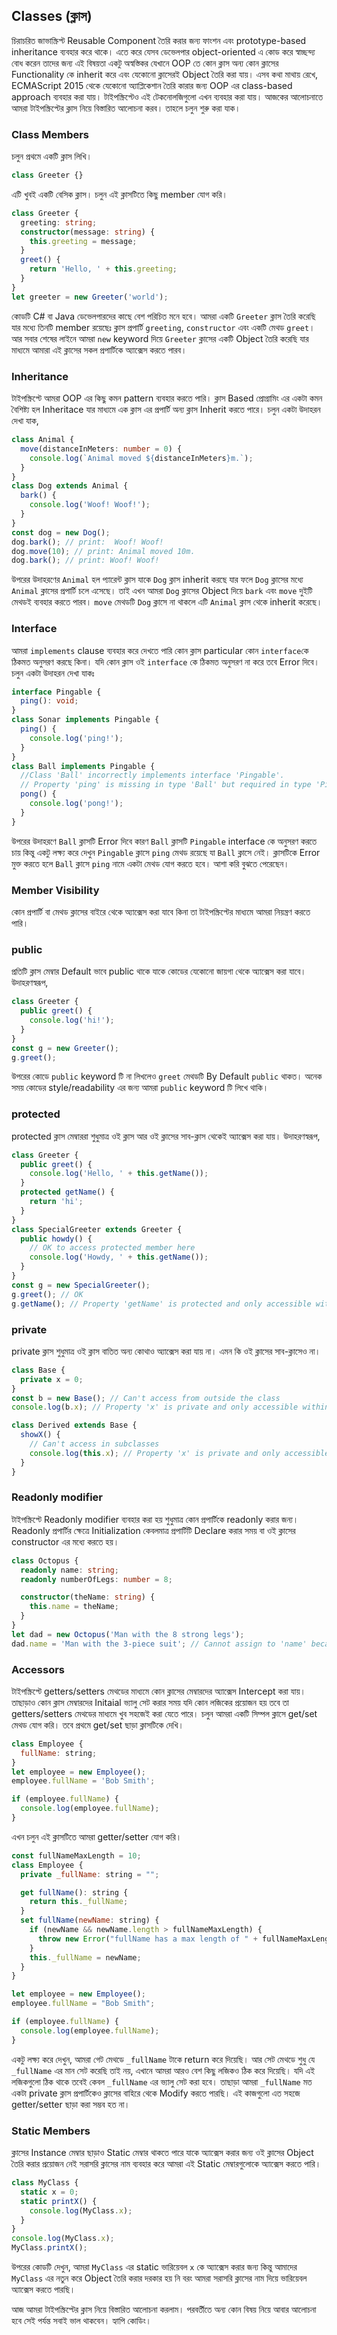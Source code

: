 ## Classes (ক্লাস)

চিরাচরিত জাভাস্ক্রিপ্ট Reusable Component তৈরি করার জন্য ফাংশন এবং prototype-based inheritance ব্যবহার করে থাকে। এতে করে যেসব ডেভেলপার object-oriented এ কোড করে স্বাচ্ছন্দ্য বোধ করেন তাদের জন্য এই বিষয়তা একটু অস্বস্তিকর যেখানে OOP তে কোন ক্লাস অন্য কোন ক্লাসের Functionality কে inherit করে এবং যেকোনো ক্লাসেরই Object তৈরি করা যায়। এসব কথা মাথায় রেখে, ECMAScript 2015 থেকে যেকোনো অ্যাপ্লিকেশান তৈরি কারার জন্য OOP এর class-based approach ব্যবহার করা যায়। টাইপস্ক্রিপ্টেও এই টেকনোলজিগুলো এখন ব্যবহার করা যায়। আজকের আলোচনাতে আমরা টাইপস্ক্রিপ্টের ক্লাস নিয়ে বিস্তারিত আলোচনা করব। তাহলে চলুন শুরু করা যাক।

### Class Members

চলুন প্রথমে একটি ক্লাস লিখি।

```ts
class Greeter {}
```

এটি খুবই একটি বেসিক ক্লাস। চলুন এই ক্লাসটিতে কিছু member যোগ করি।

```ts
class Greeter {
  greeting: string;
  constructor(message: string) {
    this.greeting = message;
  }
  greet() {
    return 'Hello, ' + this.greeting;
  }
}
let greeter = new Greeter('world');
```

কোডটি C# বা Java ডেভেলপারদের কাছে বেশ পরিচিত মনে হবে। আমরা একটি `Greeter` ক্লাস তৈরি করেছি যার মধ্যে তিনটি member রয়েছেঃ ক্লাস প্রপার্টি `greeting`, `constructor` এবং একটি মেথড `greet`। আর সবার শেষের লাইনে আমরা `new` keyword দিয়ে `Greeter` ক্লাসের একটি Object তৈরি করেছি যার মাধ্যমে আমারা এই ক্লাসের সকল প্রপার্টিকে অ্যাক্সেস করতে পারব।

### Inheritance

টাইপস্ক্রিপ্টে আমরা OOP এর কিছু কমন pattern ব্যবহার করতে পারি। ক্লাস Based প্রোগ্রামিং এর একটা কমন বৈশিষ্ট্য হল Inheritace যার মাধ্যমে এক ক্লাস এর প্রপার্টি অন্য ক্লাস Inherit করতে পারে।
চলুন একটা উদাহরন দেখা যাক,

```ts
class Animal {
  move(distanceInMeters: number = 0) {
    console.log(`Animal moved ${distanceInMeters}m.`);
  }
}
class Dog extends Animal {
  bark() {
    console.log('Woof! Woof!');
  }
}
const dog = new Dog();
dog.bark(); // print:  Woof! Woof!
dog.move(10); // print: Animal moved 10m.
dog.bark(); // print: Woof! Woof!
```

উপরের উদাহরণের `Animal` হল প্যারেন্ট ক্লাস যাকে `Dog` ক্লাস inherit করছে যার ফলে `Dog` ক্লাসের মধ্যে `Animal` ক্লাসের প্রপার্টি চলে এসেছে। তাই এখন আমরা `Dog` ক্লাসের Object দিয়ে `bark` এবং `move` দুইটি মেথডই ব্যবহার করতে পারব। `move` মেথডটি `Dog` ক্লাসে না থাকলে এটি `Animal` ক্লাস থেকে inherit করেছে।

### Interface

আমরা `implements` clause ব্যবহার করে দেখতে পারি কোন ক্লাস particular কোন `interface`কে ঠিকমত অনুসরণ করছে কিনা। যদি কোন ক্লাস ওই `interface` কে ঠিকমত অনুসরণ না করে তবে Error দিবে।
চলুন একটা উদাহরন দেখা যাকঃ

```ts
interface Pingable {
  ping(): void;
}
class Sonar implements Pingable {
  ping() {
    console.log('ping!');
  }
}
class Ball implements Pingable {
  //Class 'Ball' incorrectly implements interface 'Pingable'.
  // Property 'ping' is missing in type 'Ball' but required in type 'Pingable'.
  pong() {
    console.log('pong!');
  }
}
```

উপরের উদাহরণে `Ball` ক্লাসটি Error দিবে কারণ `Ball` ক্লাসটি `Pingable` interface কে অনুসরণ করতে চায় কিন্তু একটু লক্ষ্য করে দেখুন `Pingable` ক্লাসে `ping` মেথড রয়েছে যা `Ball` ক্লাসে নেই। ক্লাসটিকে Error মুক্ত করতে হলে `Ball` ক্লাসে `ping` নামে একটা মেথড যোগ করতে হবে। আশা করি বুঝতে পেরেছেন।

### Member Visibility

কোন প্রপার্টি বা মেথড ক্লাসের বাইরে থেকে অ্যাক্সেস করা যাবে কিনা তা টাইপস্ক্রিপ্টের মাধ্যমে আমরা নিয়ন্ত্রণ করতে পারি।

### public

প্রতিটি ক্লাস মেম্বার Default ভাবে public থাকে যাকে কোডের যেকোনো জায়গা থেকে অ্যাক্সেস করা যাবে। উদাহরণস্বরূপ,

```ts
class Greeter {
  public greet() {
    console.log('hi!');
  }
}
const g = new Greeter();
g.greet();
```

উপরের কোডে `public` keyword টি না লিখলেও `greet` মেথডটি By Default `public` থাকত। অনেক সময় কোডের style/readability এর জন্য আমরা `public` keyword টি লিখে থাকি।

### protected

protected ক্লাস মেম্বাররা শুধুমাত্র ওই ক্লাস আর ওই ক্লাসের সাব-ক্লাস থেকেই অ্যাক্সেস করা যায়। উদাহরণস্বরূপ,

```ts
class Greeter {
  public greet() {
    console.log('Hello, ' + this.getName());
  }
  protected getName() {
    return 'hi';
  }
}
class SpecialGreeter extends Greeter {
  public howdy() {
    // OK to access protected member here
    console.log('Howdy, ' + this.getName());
  }
}
const g = new SpecialGreeter();
g.greet(); // OK
g.getName(); // Property 'getName' is protected and only accessible within class 'Greeter' and its subclasses.
```

### private

private ক্লাস শুধুমাত্র ওই ক্লাস বাতিত অন্য কোথাও অ্যাক্সেস করা যায় না। এমন কি ওই ক্লাসের সাব-ক্লাসেও না।

```ts
class Base {
  private x = 0;
}
const b = new Base(); // Can't access from outside the class
console.log(b.x); // Property 'x' is private and only accessible within class 'Base'.

class Derived extends Base {
  showX() {
    // Can't access in subclasses
    console.log(this.x); // Property 'x' is private and only accessible within class 'Base'.
  }
}
```

### Readonly modifier

টাইপস্ক্রিপ্টে Readonly modifier ব্যবহার করা হয় শুধুমাত্র কোন প্রপার্টিকে readonly করার জন্য। Readonly প্রপার্টির ক্ষেত্রে Initialization কেবলমাত্র প্রপার্টিটি Declare করার সময় বা ওই ক্লাসের constructor এর মধ্যে করতে হয়।

```ts
class Octopus {
  readonly name: string;
  readonly numberOfLegs: number = 8;

  constructor(theName: string) {
    this.name = theName;
  }
}
let dad = new Octopus('Man with the 8 strong legs');
dad.name = 'Man with the 3-piece suit'; // Cannot assign to 'name' because it is a read-only property.
```

### Accessors

টাইপস্ক্রিপ্টে getters/setters মেথডের মাধ্যমে কোন ক্লাসের মেম্বারদের অ্যাক্সেস Intercept করা যায়। তাছাড়াও কোন ক্লাস মেম্বারদের Initaial ভ্যালু সেট করার সময় যদি কোন লজিকের প্রয়োজন হয় তবে তা getters/setters মেথডের মাধ্যমে খুব সহজেই করা যেতে পারে। চলুন আমরা একটি সিম্পল ক্লাসে get/set মেথড যোগ করি। তবে প্রথমে get/set ছাড়া ক্লাসটিকে দেখি।

```js
class Employee {
  fullName: string;
}
let employee = new Employee();
employee.fullName = 'Bob Smith';

if (employee.fullName) {
  console.log(employee.fullName);
}
```

এখন চলুন এই ক্লাসটিতে আমরা getter/setter যোগ করি।

```js
const fullNameMaxLength = 10;
class Employee {
  private _fullName: string = "";

  get fullName(): string {
    return this._fullName;
  }
  set fullName(newName: string) {
    if (newName && newName.length > fullNameMaxLength) {
      throw new Error("fullName has a max length of " + fullNameMaxLength);
    }
    this._fullName = newName;
  }
}

let employee = new Employee();
employee.fullName = "Bob Smith";

if (employee.fullName) {
  console.log(employee.fullName);
}
```

একটু লক্ষ্য করে দেখুন, আমরা গেট মেথডে `_fullName` টাকে return করে দিয়েছি। আর সেট মেথডে শুধু যে `_fullName` এর মান সেট করেছি তাই নয়, এখানে আমরা আরও বেশ কিছু লজিকও ঠিক করে দিয়েছি। যদি এই লজিকগুলো ঠিক থাকে তবেই কেবল `_fullName` এর ভ্যালু সেট করা হবে। তাছাড়া আমরা `_fullName` মত একটা private ক্লাস প্রপার্টিকেও ক্লাসের বাহিরে থেকে Modify করতে পারছি। এই কাজগুলো এত সহজে getter/setter ছাড়া করা সম্ভব হত না।

### Static Members

ক্লাসের Instance মেম্বার ছাড়াও Static মেম্বার থাকতে পারে যাকে অ্যাক্সেস করার জন্য ওই ক্লাসের Object তৈরি করার প্রয়োজন নেই সরাসরি ক্লাসের নাম ব্যবহার করে আমরা এই Static মেম্বারগুলোকে অ্যাক্সেস করতে পারি।

```ts
class MyClass {
  static x = 0;
  static printX() {
    console.log(MyClass.x);
  }
}
console.log(MyClass.x);
MyClass.printX();
```

উপরের কোডটি দেখুন, আমরা `MyClass` এর static ভারিয়েবল `x` কে অ্যাক্সেস করার জন্য কিন্তু আমাদের `MyClass` এর নতুন করে Object তৈরি করার দরকার হয় নি বরং আমরা সরাসরি ক্লাসের নাম দিয়ে ভারিয়েবল অ্যাক্সেস করতে পারছি।

আজ আমরা টাইপস্ক্রিপ্টের ক্লাস নিয়ে বিস্তারিত আলোচনা করলাম। পরবর্তীতে অন্য কোন বিষয় নিয়ে আবার আলোচনা হবে সেই পর্যন্ত সবাই ভাল থাকবেন।
হ্যাপি কোডিং।
